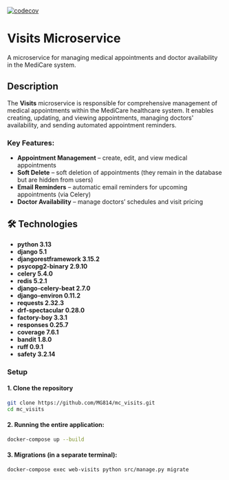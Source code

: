 [![codecov](https://codecov.io/gh/MG814/mc_visits/graph/badge.svg?token=FCXA3J9DX0)](https://codecov.io/gh/MG814/mc_visits)

# Visits Microservice

A microservice for managing medical appointments and doctor availability in the MediCare system.

## Description

The **Visits** microservice is responsible for comprehensive management of medical appointments within the MediCare healthcare system. It enables creating, updating, and viewing appointments, managing doctors' availability, and sending automated appointment reminders.

### Key Features:

- **Appointment Management** – create, edit, and view medical appointments
- **Soft Delete** – soft deletion of appointments (they remain in the database but are hidden from users)
- **Email Reminders** – automatic email reminders for upcoming appointments (via Celery)
- **Doctor Availability** – manage doctors’ schedules and visit pricing

## 🛠 Technologies

- **python 3.13**
- **django 5.1** 
- **djangorestframework 3.15.2** 
- **psycopg2-binary 2.9.10** 
- **celery 5.4.0** 
- **redis 5.2.1** 
- **django-celery-beat 2.7.0** 
- **django-environ 0.11.2** 
- **requests 2.32.3** 
- **drf-spectacular 0.28.0**
- **factory-boy 3.3.1** 
- **responses 0.25.7**
- **coverage 7.6.1** 
- **bandit 1.8.0** 
- **ruff 0.9.1** 
- **safety 3.2.14** 

### Setup

#### 1. Clone the repository

```bash
git clone https://github.com/MG814/mc_visits.git
cd mc_visits
```

#### 2. Running the entire application:

```bash
docker-compose up --build
```

#### 3. Migrations (in a separate terminal):

```bash
docker-compose exec web-visits python src/manage.py migrate
```